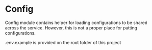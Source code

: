 # Config

Config module contains helper for loading configurations to be shared across the
service. However, this is not a proper place for putting configurations.

.env.example is provided on the root folder of this project